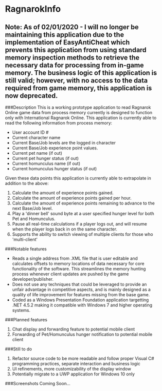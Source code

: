 # RagnarokInfo
## Note: As of 02/01/2020 - I will no longer be maintaining this application due to the implementation of EasyAntiCheat which prevents this application from using standard memory inspection methods to retrieve the necessary data for processing from in-game memory. The business logic of this application is still valid; however, with no access to the data required from game memory, this application is now deprecated.
###Description
This is a working prototype application to read Ragnarok Online game data from process memory currently is designed to function only with International Ragnarok Online.
This application is currently able to read the following information from process memory:
  - User account ID #
  - Current character name
  - Current Base/Job levels are the logged in character
  - Current Base/Job experience point values.
  - Current pet name (if out)
  - Current pet hunger status (if out)
  - Current homunculus name (if out)
  - Current homunculus hunger status (if out)

Given these data points this application is currently able to extrapolate in addition to the above:
  1. Calculate the amount of experience points gained.
  2. Calculate the amount of experience points gained per hour.
  3. Calculate the amount of experience points remaining to advance to the next Base/Job level.
  4. Play a 'dinner bell' sound byte at a user specified hunger level for both Pet and Homunculus.
  5. Pause all real-time calculations if a player logs out, and will resume when the player logs back in on the same character.
  6. Supports the ability to switch viewing of multiple clients for those who 'multi-client'
  
###Notable features
  - Reads a single address from .XML file that is user editable and calculates offsets to memory locations of data necessary for core functionality of the software. This streamlines the memory hunting process whenever client updates are pushed by the game developer/publisher.
  - Does not use any techniques that could be leveraged to provide an unfair advantage in competitive aspects, and is mainly designed as a quality of life improvement for features missing from the base game.
  - Coded as a Windows Presentation Foundation application targetting .NET 4.5.2 making it compatible with Windows 7 and higher operating systems.
  
###Planned features
  1. Chat display and forwarding feature to potential mobile client
  2. Forwarding of Pet/Homunculus hunger notification to potential mobile client

###Still to do
  1. Refactor source code to be more readable and follow proper Visual C# programming practices, separate interaction and business logic
  2. UI refinements, more customizability of the display window
  3. Potentially migrate to a UWP application for Windows 10 only

###Screenshots
Coming Soon...
